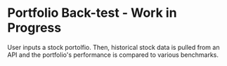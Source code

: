 # Portfolio Back-test - Work in Progress
User inputs a stock portolfio. Then, historical stock data is pulled from an API and the portfolio's performance is compared to various benchmarks.
